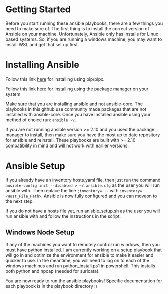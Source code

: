 # Getting Started
Before you start running these ansible playbooks, there are a few things you need to make sure of.  The first thing is to install the correct version of Ansible on your machine.  Unfortunately, Ansible only has installs for Linux based systems. So, if you are running a windows machine, you may want to install WSL and get that set up first.
# Installing Ansible
Follow this link [here](https://docs.ansible.com/ansible/latest/installation_guide/intro_installation.html#installing-and-upgrading-ansible-with-pipx) for installing using pip/pipx.

Follow this link [here](https://docs.ansible.com/ansible/latest/installation_guide/installation_distros.html#installing-ansible-on-specific-operating-systems) for installing using the package manager on your system

Make sure that you are installing ansible and not ansible-core.  The playbooks in this github use community made packages that are not installed with ansible-core.  Once you have installed ansible using your method of choice run: ``` ansible -v ```.  

If you are not running ansible version >= 2.10 and you used the package manager to install, then make sure you have the most up to date repository for ansible and reinstall.  These playbooks are built with >= 2.10 compatibility in mind and will not work with earlier versions.
# Ansible Setup
If you already have an inventory hosts.yaml file, then just run the command ```ansible-config init --disabled > ~/.ansible.cfg``` as the user you will run ansible with.  Then replace the line ```;inventory=...``` with ```inventory=<Host_File_Path>```.  Ansible is now fully configured and you can moveon to the next step.

If you do not have a hosts file yet, run anisble_setup.sh as the user you will run ansible with and follow the instructions in the script.

## Windows Node Setup
If any of the machines you want to remotely control run windows, then you must have python installed.  I am currently working on a setup playbook that will go in and optimize the environment for ansible to make it easier and quicker to use.  In the meantime, you will need to log on to each of the windows machines and run python_install.ps1 in powershell.  This installs both python and npcap (needed for suricata). 

You are now ready to run the ansible playbooks!
Specific documentation for each playbook is in the playbook directory :)
